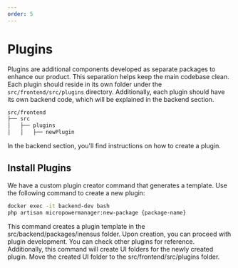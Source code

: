 ```yaml
---
order: 5
---
```


# Plugins

Plugins are additional components developed as separate packages to enhance our product. This separation helps keep the
main codebase clean. Each plugin should reside in its own folder under the `src/frontend/src/plugins` directory.
Additionally, each plugin should have its own backend code, which will be explained in the backend section.

```sh
src/frontend
├── src
│   ├── plugins
│   │   ├── newPlugin
```

In the backend section, you'll find instructions on how to create a plugin.

## Install Plugins

We have a custom plugin creator command that generates a template. Use the following command to create a new plugin:

```bash
docker exec -it backend-dev bash
php artisan micropowermanager:new-package {package-name}
```

This command creates a plugin template in the src/backend/packages/inensus folder. Upon creation, you can proceed with plugin development. You can check other plugins for reference.
Additionally, this command will create UI folders for the newly created plugin. Move the created UI folder to the src/frontend/src/plugins folder.
